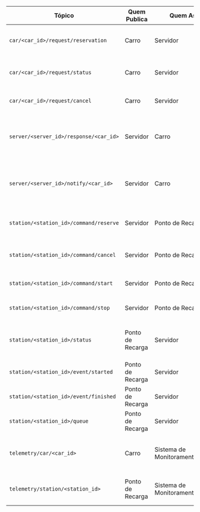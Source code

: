 
| Tópico                                 | Quem Publica     | Quem Assina                       | Descrição                                                                          |
| -------------------------------------- | ---------------- | --------------------------------- | ---------------------------------------------------------------------------------- |
| `car/<car_id>/request/reservation`     | Carro            | Servidor                          | O carro solicita reserva enviando posição, destino e bateria atual.                |
| `car/<car_id>/request/status`          | Carro            | Servidor                          | O carro envia atualizações de status (posição, energia, etc.).                     |
| `car/<car_id>/request/cancel`          | Carro            | Servidor                          | O carro cancela uma reserva feita anteriormente.                                   |
| `server/<server_id>/response/<car_id>` | Servidor         | Carro                             | O servidor responde para o carro com opções de recarga, confirmações ou rotas.     |
| `server/<server_id>/notify/<car_id>`   | Servidor         | Carro                             | Notificações gerais: mudanças na reserva, congestionamento, avisos de parada, etc. |
| `station/<station_id>/command/reserve` | Servidor         | Ponto de Recarga                  | Comando para reservar horário para um carro específico.                            |
| `station/<station_id>/command/cancel`  | Servidor         | Ponto de Recarga                  | Comando para cancelar uma reserva em andamento.                                    |
| `station/<station_id>/command/start`   | Servidor         | Ponto de Recarga                  | Comando para iniciar a recarga do carro no ponto.                                  |
| `station/<station_id>/command/stop`    | Servidor         | Ponto de Recarga                  | Comando para parar a recarga do carro no ponto.                                    |
| `station/<station_id>/status`          | Ponto de Recarga | Servidor                          | Status atual do ponto: livre, reservado, em manutenção, recarregando.              |
| `station/<station_id>/event/started`   | Ponto de Recarga | Servidor                          | Evento indicando que a recarga foi iniciada.                                       |
| `station/<station_id>/event/finished`  | Ponto de Recarga | Servidor                          | Evento indicando que a recarga foi concluída.                                      |
| `station/<station_id>/queue`           | Ponto de Recarga | Servidor                          | Atualização da fila de espera para recarga no ponto.                               |
| `telemetry/car/<car_id>`               | Carro            | Sistema de Monitoramento/Servidor | Dados de telemetria em tempo real: localização, bateria, etc.                      |
| `telemetry/station/<station_id>`       | Ponto de Recarga | Sistema de Monitoramento/Servidor | Telemetria do ponto: energia consumida, tempo de ocupação, etc.                    |
